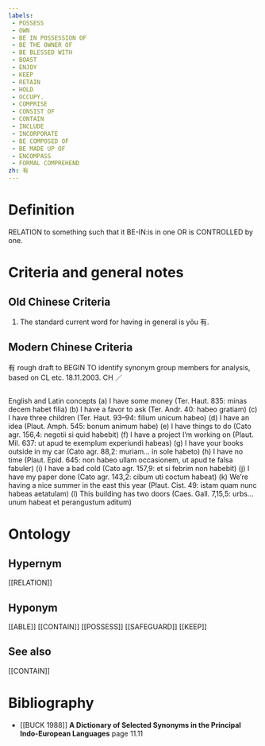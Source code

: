 ```yaml
---
labels: 
 - POSSESS
 - OWN
 - BE IN POSSESSION OF
 - BE THE OWNER OF
 - BE BLESSED WITH
 - BOAST
 - ENJOY
 - KEEP
 - RETAIN
 - HOLD
 - OCCUPY.
 - COMPRISE
 - CONSIST OF
 - CONTAIN
 - INCLUDE
 - INCORPORATE
 - BE COMPOSED OF
 - BE MADE UP OF
 - ENCOMPASS
 - FORMAL COMPREHEND
zh: 有
---
```


# Definition
RELATION to something such that it BE-IN:is in one OR is CONTROLLED by one.
# Criteria and general notes
## Old Chinese Criteria
1. The standard current word for having in general is yǒu 有.
## Modern Chinese Criteria
有
rough draft to BEGIN TO identify synonym group members for analysis, based on CL etc. 18.11.2003. CH ／
## 
English and Latin concepts
(a) I have some money
(Ter. Haut. 835: minas decem habet filia)
(b) I have a favor to ask
(Ter. Andr. 40: habeo gratiam)
(c) I have three children
(Ter. Haut. 93–94: filium unicum habeo)
(d) I have an idea
(Plaut. Amph. 545: bonum animum habe)
(e) I have things to do
(Cato agr. 156,4: negotii si quid habebit)
(f) I have a project I’m working on
(Plaut. Mil. 637: ut apud te exemplum experiundi habeas)
(g) I have your books outside in my car
(Cato agr. 88,2: muriam... in sole habeto)
(h) I have no time
(Plaut. Epid. 645: non habeo ullam occasionem, ut apud te falsa fabuler)
(i) I have a bad cold
(Cato agr. 157,9: et si febrim non habebit)
(j) I have my paper done
(Cato agr. 143,2: cibum uti coctum habeat)
(k) We’re having a nice summer in the east this year
(Plaut. Cist. 49: istam quam nunc habeas aetatulam)
(l) This building has two doors
(Caes. Gall. 7,15,5: urbs... unum habeat et perangustum aditum)
# Ontology

## Hypernym
[[RELATION]]
## Hyponym
[[ABLE]]
[[CONTAIN]]
[[POSSESS]]
[[SAFEGUARD]]
[[KEEP]]
## See also
[[CONTAIN]]
# Bibliography
- [[BUCK 1988]]
**A Dictionary of Selected Synonyms in the Principal Indo-European Languages** page 11.11
